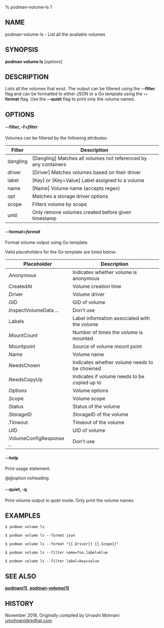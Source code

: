 % podman-volume-ls 1

## NAME

podman\-volume\-ls - List all the available volumes

## SYNOPSIS

**podman volume ls** [*options*]

## DESCRIPTION

Lists all the volumes that exist. The output can be filtered using the **--filter**
flag and can be formatted to either JSON or a Go template using the **--format**
flag. Use the **--quiet** flag to print only the volume names.

## OPTIONS

#### **--filter**, **-f**=_filter_

Volumes can be filtered by the following attributes:

| **Filter** | **Description**                                                 |
| ---------- | --------------------------------------------------------------- |
| dangling   | [Dangling] Matches all volumes not referenced by any containers |
| driver     | [Driver] Matches volumes based on their driver                  |
| label      | [Key] or [Key=Value] Label assigned to a volume                 |
| name       | [Name] Volume name (accepts regex)                              |
| opt        | Matches a storage driver options                                |
| scope      | Filters volume by scope                                         |
| until      | Only remove volumes created before given timestamp              |

#### **--format**=_format_

Format volume output using Go template.

Valid placeholders for the Go template are listed below:

| **Placeholder**           | **Description**                              |
| ------------------------- | -------------------------------------------- |
| .Anonymous                | Indicates whether volume is anonymous        |
| .CreatedAt                | Volume creation time                         |
| .Driver                   | Volume driver                                |
| .GID                      | GID of volume                                |
| .InspectVolumeData ...    | Don't use                                    |
| .Labels                   | Label information associated with the volume |
| .MountCount               | Number of times the volume is mounted        |
| .Mountpoint               | Source of volume mount point                 |
| .Name                     | Volume name                                  |
| .NeedsChown               | Indicates whether volume needs to be chowned |
| .NeedsCopyUp              | Indicates if volume needs to be copied up to |
| .Options                  | Volume options                               |
| .Scope                    | Volume scope                                 |
| .Status                   | Status of the volume                         |
| .StorageID                | StorageID of the volume                      |
| .Timeout                  | Timeout of the volume                        |
| .UID                      | UID of volume                                |
| .VolumeConfigResponse ... | Don't use                                    |

#### **--help**

Print usage statement.

@@option noheading

#### **--quiet**, **-q**

Print volume output in quiet mode. Only print the volume names.

## EXAMPLES

```
$ podman volume ls

$ podman volume ls --format json

$ podman volume ls --format "{{.Driver}} {{.Scope}}"

$ podman volume ls --filter name=foo,label=blue

$ podman volume ls --filter label=key=value
```

## SEE ALSO

**[podman(1)](commands/podman.md)**, **[podman-volume(1)](commands/podman-volume/podman-volume.md)**

## HISTORY

November 2018, Originally compiled by Urvashi Mohnani <umohnani@redhat.com>
